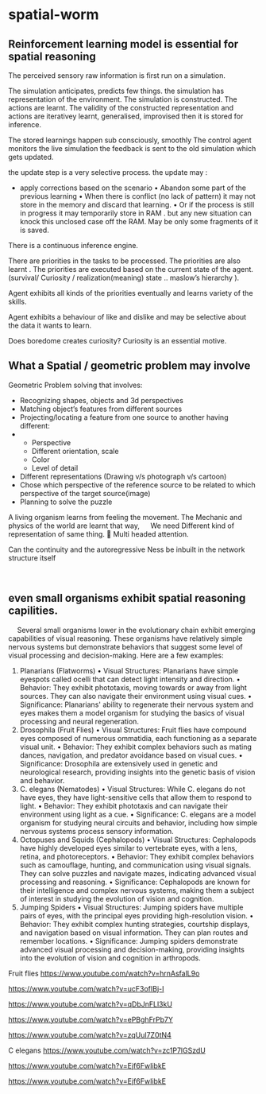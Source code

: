 # spatial-worm


## Reinforcement learning model is essential for spatial reasoning
The perceived sensory raw information is first run on a simulation.

The simulation anticipates, predicts few things.
the simulation has representation of the environment.
The simulation is constructed.
The actions are learnt.
The validity of the constructed representation and actions are iterativey learnt, generalised, improvised then it is stored for inference.


The stored learnings happen sub consciously, smoothly
The control agent monitors the live simulation the feedback is sent to the old simulation which gets updated.


the update step is a very selective process.
the update may :

*  apply corrections based on the scenario
•	Abandon some part of the previous learning
•	When there is conflict (no lack of pattern) it may not store in the memory and discard that learning.
•	Or if the process is still in progress it may temporarily store in RAM . but any new situation can knock this unclosed case off the RAM. May be only some fragments of it is saved.

There is a continuous inference engine.

There are priorities in the tasks to be processed.
The priorities are also learnt .
The priorities are executed based on the current state of the agent.
(survival/ Curiosity / realization(meaning) state .. maslow’s hierarchy ).

Agent exhibits all kinds of the priorities eventually and learns variety of the skills.

Agent exhibits a behaviour of like and dislike and may be selective about the data it wants to learn.

Does boredome creates curiosity?
Curiosity is an essential motive.


## What a Spatial / geometric problem may involve

Geometric Problem solving that involves:
* Recognizing shapes, objects and 3d perspectives
* Matching object’s features from different sources
* Projecting/locating a feature from one source to another having different:
* * Perspective
  * Different orientation, scale
  * Color
  * Level of detail
* Different representations (Drawing v/s photograph v/s cartoon)
* Chose which perspective of the reference source to be related to which perspective of the target source(image)
* Planning to solve the puzzle



A living organism learns from feeling the movement.
The Mechanic and physics of the world are learnt that way, 
 
We need Different kind of representation of same thing.
	Multi headed attention.















Can the continuity and the autoregressive Ness be inbuilt in the network structure itself

 


## even small organisms exhibit spatial reasoning capilities.
 
Several small organisms lower in the evolutionary chain exhibit emerging capabilities of visual reasoning. These organisms have relatively simple nervous systems but demonstrate behaviors that suggest some level of visual processing and decision-making. Here are a few examples:
1. Planarians (Flatworms)
•	Visual Structures: Planarians have simple eyespots called ocelli that can detect light intensity and direction.
•	Behavior: They exhibit phototaxis, moving towards or away from light sources. They can also navigate their environment using visual cues.
•	Significance: Planarians' ability to regenerate their nervous system and eyes makes them a model organism for studying the basics of visual processing and neural regeneration.
2. Drosophila (Fruit Flies)
•	Visual Structures: Fruit flies have compound eyes composed of numerous ommatidia, each functioning as a separate visual unit.
•	Behavior: They exhibit complex behaviors such as mating dances, navigation, and predator avoidance based on visual cues.
•	Significance: Drosophila are extensively used in genetic and neurological research, providing insights into the genetic basis of vision and behavior.
3. C. elegans (Nematodes)
•	Visual Structures: While C. elegans do not have eyes, they have light-sensitive cells that allow them to respond to light.
•	Behavior: They exhibit phototaxis and can navigate their environment using light as a cue.
•	Significance: C. elegans are a model organism for studying neural circuits and behavior, including how simple nervous systems process sensory information.
4. Octopuses and Squids (Cephalopods)
•	Visual Structures: Cephalopods have highly developed eyes similar to vertebrate eyes, with a lens, retina, and photoreceptors.
•	Behavior: They exhibit complex behaviors such as camouflage, hunting, and communication using visual signals. They can solve puzzles and navigate mazes, indicating advanced visual processing and reasoning.
•	Significance: Cephalopods are known for their intelligence and complex nervous systems, making them a subject of interest in studying the evolution of vision and cognition.
5. Jumping Spiders
•	Visual Structures: Jumping spiders have multiple pairs of eyes, with the principal eyes providing high-resolution vision.
•	Behavior: They exhibit complex hunting strategies, courtship displays, and navigation based on visual information. They can plan routes and remember locations.
•	Significance: Jumping spiders demonstrate advanced visual processing and decision-making, providing insights into the evolution of vision and cognition in arthropods.
 

Fruit flies 
https://www.youtube.com/watch?v=hrnAsfalL9o

https://www.youtube.com/watch?v=ucF3ofIBj-I

https://www.youtube.com/watch?v=qDbJnFLl3kU

https://www.youtube.com/watch?v=ePBghFrPb7Y

https://www.youtube.com/watch?v=zqUul7Z0tN4

C elegans 
https://www.youtube.com/watch?v=zc1P7lGSzdU

https://www.youtube.com/watch?v=Ejf6FwIibkE

https://www.youtube.com/watch?v=Ejf6FwIibkE






